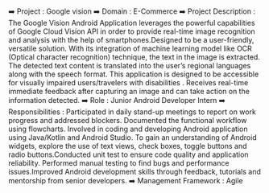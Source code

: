 ➡️ Project : Google vision 
➡️ Domain : E-Commerce 
➡️ Project Description : The Google Vision Android Application leverages the powerful capabilities of Google Cloud Vision API in order to provide real-time image recognition and analysis with the help of smartphones.Designed to be a user-friendly, versatile solution. With its integration of machine learning model like OCR (Optical character recognition) technique, the text in the image is extracted. The detected text content is translated into the user’s regional languages along with the speech format. This application is designed to be accessible for visually impaired users/travelers with disabilities . Receives real-time immediate feedback after capturing an image and can take action on the information detected.
➡️ Role : Junior Android Developer Intern
➡️ Responsibilities : Participated in daily stand-up meetings to report on work progress and addressed blockers. Documented the functional workflow using flowcharts. Involved in coding and developing Android application using Java/Kotlin and Android Studio. To gain an understanding of Android widgets, explore the use of text views, check boxes, toggle buttons and radio buttons.Conducted unit test to ensure code quality and application reliability. Performed manual testing to find bugs and performance issues.Improved Android development skills through feedback, tutorials and mentorship from senior developers.
➡️ Management Framework : Agile
